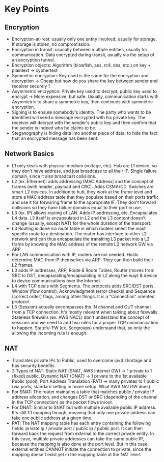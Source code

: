# Key Points

## Encryption

* Encryption-at-rest: usually only one entity involved, usually for storage. If storage is stolen, no compromission.
* Encryption in transit: usucally between multiple entities, usually for communication. Data encrypted during transit, usually via the setup of an encryption tunnel.
* Encryption objects: Algorithm (blowfish, aes, rc4, des, etc.) on key + plaintext -> cyphertext
* Symmetric encryption: Key used is the same for the encryption and decryption -> Cheap but how do you share the key between sender and receiver securely ?
* Asymmetric encryption: Private key used to decrypt, public key used to encrypt -> More expensive, but safe. Usually, communication starts with Asymmetric to share a symmetric key, then continues with symmetric encryption.
* Signing is to ensure somebody's identity. The party who wants to be identified will send a message encrypted with his private key. The receiver will decrypt with the sender's public key and then confirm that the sender is indeed who he claims to be.
* Steganography is hiding data into another piece of data, to hide the fact that an encrypted message has been sent.

## Network Basics

* L1 only deals with physical medium (voltage, etc). Hub are L1 device, so they don't have address, and just broadcase to all their IF. Single failure domain, since it also broadcast collisions.
* L2 (ex. Ethernet): adds addressing (MAC Address) and the concept of frames (with header, payload and CRC). Adds CSMA/CD. Swiches are smart L2 devices. In addition to hub, they work at the frame level and store a MAC address table that they populate based on their ports traffic and use it for forwaring frame to the appropriate IF. They don't forward collisions so they have failure domains equal to their port in use.
* L3 (ex. IP) allows routing of LAN. Adds IP addressing, etc. Encapsulates L4 data. L3 itself is encapsulated in L2 and the L3 content doesn't change (usually, except NAT) for the whole duration of the transport.
* L3 Routing is done via route table in which routers select the most specific route to a destination. The router has interface to other L2 network and can thus encapsulate the transiting L3 packet into a L2 frame by knowing the MAC address of the remote L2 network GW via ARP.
* For LAN communication with IP, routers are not needed. Hosts determine MAC from IP themselves via ARP. They can then build their L2 frames.
* L3 adds IP addresses, ARP, Route & Route Tables, Router (moves from SRC to DST, decapsulating/encapsulating in L2 along the way) & device to device communications over the Internet.
* L4 with TCP deals with Segments. The protocols adds SRC/DST ports, Window (flow control), Acknowledgment (error checks) and Sequence (correct order) flags, among other things. It is a "Connection" oriented protocol.
* L5 (Session) actually encompasses the IN channel and OUT channel from a TCP connection. It's mostly relevant when talking about firewalls. Stateless firewalls (ex. AWS NACL) don't understand the concept of sessions and we need to add two rules for a proper TCP communication to happen. Stateful FW (ex. Secgroups) understand that, so only the allowing the incoming rule is enough.

## NAT

* Translates private IPs to Public, used to overcome ipv4 shortage and has security benefits.
* 3 Types of NAT: Static NAT (SNAT, AWS Internet GW) -> 1 private to 1 (fixed) public, Dynamic NAT (DNAT) -> 1 private to the 1st available Public (pool), Port Address Translation (PAT) -> many privates to 1 public (via ports, standard setting in home setup. What AWS NATGW does).
* For SNAT: The router maintains a table that matches public / private IP address allocation, and changes DST or SRC (depending of the channel in the TCP connection) as the packet flows in/out.
* For DNAT: Similar to SNAT but with multiple available public IP address. It's still 1:1 mapping though, meaning that only one private address can take one public address at a given time.
* PAT: The NAT mapping table has each entry containing the following fields: private ip / private port / public ip / public port. It can then forward back the request from external to the correct private entity. In this case, multiple private addresses can take the same public IP, because the mapping is also done at the port level. But in this case, external entities CANNOT initiate the connection to private, since the mapping doesn't exist yet in the mapping table at the NAT level.